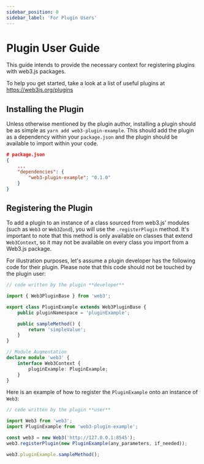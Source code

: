 ```yaml
---
sidebar_position: 0
sidebar_label: 'For Plugin Users'
---
```


# Plugin User Guide

This guide intends to provide the necessary context for registering plugins with web3.js packages.

To help you get started, take a look at a list of useful plugins at <https://web3js.org/plugins>

## Installing the Plugin

Unless otherwise mentioned by the plugin author, installing a plugin should be as simple as `yarn add web3-plugin-example`. This should add the plugin as a dependency within your `package.json` and the plugin should be available to import within your code.

```json
# package.json
{
	...
	"dependencies": {
		"web3-plugin-example": "0.1.0"
	}
}
```

## Registering the Plugin

To add a plugin to an instance of a class sourced from web3.js' modules (such as `Web3` or `Web3Zond`), you will use the `.registerPlugin` method. It's important to note that this method is only available on classes that extend `Web3Context`, so it may not be available on every class you import from a Web3.js package.

For illustration purposes, let's assume a plugin developer has the following code for their plugin. Please note that this code should not be touched by the plugin user:

```typescript
// code written by the plugin **developer**

import { Web3PluginBase } from 'web3';

export class PluginExample extends Web3PluginBase {
	public pluginNamespace = 'pluginExample';

	public sampleMethod() {
		return 'simpleValue';
	}
}

// Module Augmentation
declare module 'web3' {
	interface Web3Context {
		pluginExample: PluginExample;
	}
}
```

Here is an example of how to register the `PluginExample` onto an instance of `Web3`:

```typescript
// code written by the plugin **user**

import Web3 from 'web3';
import PluginExample from 'web3-plugin-example';

const web3 = new Web3('http://127.0.0.1:8545');
web3.registerPlugin(new PluginExample(any_parameters, if_needed));

web3.pluginExample.sampleMethod();
```
